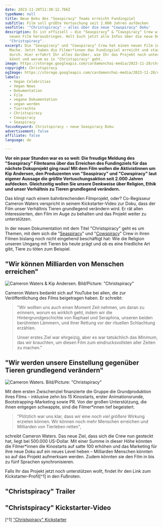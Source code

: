 ```yaml
---
date: 2023-11-28T11:30:12.766Z
typeName: null
title: Neue Doku des "Seaspiracy" Teams erreicht Fundingziel
subTitle: Film soll größte Vertuschung seit 2.000 Jahren aufdecken
seoTitle: '"Christspiracy" – alles über die neue "Cowspiracy" Doku'
description: Es ist offiziell – die "Seaspiracy” & “Cowspiracy" Crew wird einen
  neuen Film herausbringen. Holt Euch jetzt alle Infos über die neue Doku
  "Christspiracy".
excerpt: Die "Seaspiracy" und "Cowspiracy" Crew hat einen neuen Film in der
  Mache. Jetzt haben die Filmer*innen das Fundingziel erreicht und starten voll
  durch. Hier erfahrt Ihr alles darüber, wie Ihr das Projekt noch unterstützen
  könnt und worum es in "Christspiracy" geht.
image: https://storage.googleapis.com/cardamonchai-media/2023-11-28/christspiracy-neue-seaspiracy-doku-soundsvegan-2-jpg-imagine-d8d8d8_73726f_1024_768/640.webp
copyright: Christspiracy
ogImage: https://storage.googleapis.com/cardamonchai-media/2023-11-28/christspiracy-neue-seaspiracy-doku-soundsvegan-og-png-imagine-283838_5f5857_1200_628/640.webp
labels:
  - Vegan Celebrities
  - Vegan News
  - Dokumentation
  - Film
  - vegane Dokumentation
  - vegan werden
  - Tierrechte
  - Christspiracy
  - Cowspiracy
  - Seaspiracy
focusKeyword: Christspiracy – neue Seaspiracy Doku
advertisement: false
affiliate: false
language: de

---
```


**Vor ein paar Stunden war es so weit: Die freudige Meldung des "Seaspiracy" Filmteams über das Erreichen des Fundingziels für das nächste Dokuprojekt ging raus! Mit dem Film wollen die Aktivistinnen um Kip Andersen, den Produzenten von "Seaspiracy" und "Cowspiracy" laut eigener Aussage die größte Vertuschungsaktion seit 2.000 Jahren aufdecken. Gleichzeitig wollen Sie unsere Denkweise über Religion, Ethik und unser Verhältnis zu Tieren grundlegend verändern.**

Das klingt nach einem bahnbrechenden Filmprojekt, oder? Co-Regisseur Cameron Waters verspricht in seinem Kickstarter-Video zur Doku, dass der Film unser Verhältnis Tieren grundlegend verändern wird. Er rät allen Interessierten, den Film im Auge zu behalten und das Projekt weiter zu unterstützen.

In der neuen Dokumentation mit dem Titel "Christspiracy" geht es um Themen, mit dem sich die "[Seaspiracy](/2021/02/seaspiracy/)" und "[Cowspiracy](/2020/04/cowspiracy-vegane-doku/)" Crew in ihren Filmen bislang noch nicht eingehend beschäftigt hat: Wie die Religion unseren Umgang mit Tieren bis heute prägt und ob es eine friedliche Art gibt, Tiere zu töten zum Beispiel.

## "Wir können Milliarden von Menschen erreichen"

![Cameron Waters & Kip Andersen. Bild/Picture: "Christspiracy"](https://storage.googleapis.com/cardamonchai-media/2023-11-28/3-jpg-imagine-181818_6b6668_1024_768/640.webp 'Cameron Waters. Bild/Picture: "Christspiracy"')

Cameron Waters bedankt sich auf YouTube bei allen, die zur Veröffentlichung des Films beigetragen haben. Er schreibt:

> "Wir wollten uns auch einen Moment Zeit nehmen, um daran zu erinnern, worum es _wirklich_ geht, indem wir die Hintergrundgeschichte von Raphael und Seraphina, unseren beiden berühmten Lämmern, und ihrer Rettung vor der rituellen Schlachtung erzählen.
>
> Unser erstes Ziel war ehrgeizig, aber es war tatsächlich das _Minimum_, das wir brauchten, um diesen Film zum eindrucksvollsten aller Zeiten zu machen."

## "Wir werden unsere Einstellung gegenüber Tieren grundlegend verändern"

![Cameron Waters. Bild/Picture: "Christspiracy"](https://storage.googleapis.com/cardamonchai-media/2023-11-28/christspiracy-neue-seaspiracy-doku-soundsvegan-1-jpg-imagine-283838_534b4a_1024_768/640.webp 'Cameron Waters. Bild/Picture: "Christspiracy"')

Mit dem ersten Zwischenziel finanzierte die Gruppe die Grundproduktion ihres Films – inklusive zehn bis 15 Kinostarts, erster Animationsrunde, Bootstrapping-Marketing sowie PR. Von der großen Unterstützung, die ihnen entgegen schwappte, sind die Filmer\*innen tief begeistert.

> "Plötzlich war uns klar, dass wir eine _noch viel größere_ Wirkung erzielen können. Wir können noch mehr Menschen erreichen und Milliarden von Tierleben retten",

schreibt Cameron Waters. Das neue Ziel, dass sich die Crew nun gesteckt hat, liegt bei 500.000 US-Dollar. Mit einer Summe in dieser Höhe könnten die Filmer\*innen die Kinostarts auf satte 100 erhöhen und das Marketing für ihre neue Doku auf ein neues Level heben – Milliarden Menschen könnten so auf das Projekt aufmerksam werden. Zudem könnten sie den Film in bis zu fünf Sprachen synchronisieren.

Falls Ihr das Projekt jetzt noch unterstützen wollt, findet Ihr den Link zum Kickstarter-Profil[^1] in den Fußnoten.

## "Christspiracy" Trailer

<YouTube id="yOzQs4JZTGc" />

## "Christspiracy" Kickstarter-Video

<YouTube id="Aa90_l-K4-8" />

[^1] ["Christspiracy" Kickstarter](https://www.kickstarter.com/projects/christspiracy/christspiracy-the-spirituality-secret/posts/3967359?utm_source=substack&utm_medium=email)
